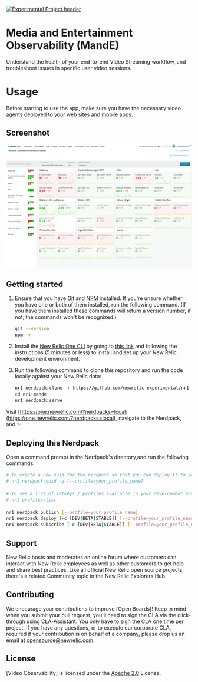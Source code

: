 [![Experimental Project header](https://github.com/newrelic/opensource-website/raw/master/src/images/categories/Experimental.png)](https://opensource.newrelic.com/oss-category/#experimental)

# Media and Entertainment Observability (MandE)

Understand the health of your end-to-end Video Streaming workflow, and troubleshoot issues in specific user video sessions.

# Usage

Before starting to use the app, make sure you have the necessary video agents deployed to your web sites and mobile apps.

## Screenshot

![Main Dashboard](./screenshots/screenshot01.png)

## Getting started

1. Ensure that you have [Git](https://git-scm.com/book/en/v2/Getting-Started-Installing-Git) and [NPM](https://www.npmjs.com/get-npm) installed. If you're unsure whether you have one or both of them installed, run the following command. (If you have them installed these commands will return a version number, if not, the commands won't be recognized.)

   ```bash
   git --version
   npm -v
   ```

2. Install the [New Relic One CLI](https://one.newrelic.com/launcher/developer-center.launcher) by going to [this link](https://one.newrelic.com/launcher/developer-center.launcher) and following the instructions (5 minutes or less) to install and set up your New Relic development environment.

3. Run the following command to clone this repository and run the code locally against your New Relic data:

   ```bash
   nr1 nerdpack:clone -r https://github.com/newrelic-experimental/nr1-mande.git
   cd nr1-mande
   nr1 nerdpack:serve
   ```

Visit [https://one.newrelic.com/?nerdpacks=local](https://one.newrelic.com/?nerdpacks=local), navigate to the Nerdpack, and :sparkles:

## Deploying this Nerdpack

Open a command prompt in the Nerdpack's directory,and run the following commands.

```bash
# To create a new uuid for the nerdpack so that you can deploy it to your account:
# nr1 nerdpack:uuid -g [--profile=your_profile_name]

# To see a list of APIkeys / profiles available in your development environment:
# nr1 profiles:list

nr1 nerdpack:publish [--profile=your_profile_name]
nr1 nerdpack:deploy [-c [DEV|BETA|STABLE]] [--profile=your_profile_name]
nr1 nerdpack:subscribe [-c [DEV|BETA|STABLE]] [--profile=your_profile_name]
```

## Support

New Relic hosts and moderates an online forum where customers can interact with New Relic employees as well as other customers to get help and share best practices. Like all official New Relic open source projects, there's a related Community topic in the New Relic Explorers Hub.

## Contributing

We encourage your contributions to improve [Open Boards]! Keep in mind when you submit your pull request, you'll need to sign the CLA via the click-through using CLA-Assistant. You only have to sign the CLA one time per project.
If you have any questions, or to execute our corporate CLA, required if your contribution is on behalf of a company, please drop us an email at opensource@newrelic.com.

## License

[Video Observability] is licensed under the [Apache 2.0](http://apache.org/licenses/LICENSE-2.0.txt) License.
